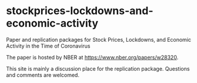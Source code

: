 # stockprices-lockdowns-and-economic-activity
Paper and replication packages for Stock Prices, Lockdowns, and Economic Activity in the Time of Coronavirus

The paper is hosted by NBER at https://www.nber.org/papers/w28320.

This site is mainly a discussion place for the replication package. Questions and comments are welcomed.
